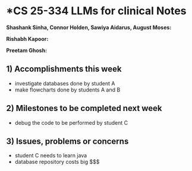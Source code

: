 # *CS 25-334 LLMs for clinical Notes

**Shashank Sinha, Connor Holden, Sawiya Aidarus, August Moses:**

**Rishabh Kapoor:**

**Preetam Ghosh:**

## 1) Accomplishments this week ##
   - investigate databases done by student A
   - make flowcharts done by students A and B

## 2) Milestones to be completed next week ##
   - debug the code to be performed by student C

## 3) Issues, problems or concerns ##
   - student C needs to learn java
   - database repository costs big $$$
   


